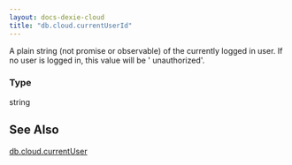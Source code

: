 ```yaml
---
layout: docs-dexie-cloud
title: "db.cloud.currentUserId"
---
```


A plain string (not promise or observable) of the currently logged in user. If no user is logged in, this value will be ' unauthorized'.

### Type

string

## See Also

[db.cloud.currentUser](db.cloud.currentUser)
